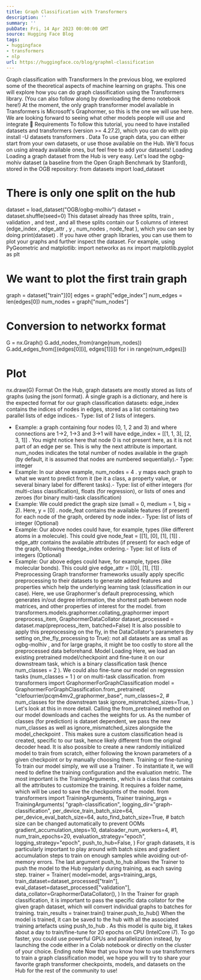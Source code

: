 ```yaml
---
title: Graph Classification with Transformers
description: ''
summary: ''
pubDate: Fri, 14 Apr 2023 00:00:00 GMT
source: Hugging Face Blog
tags:
- huggingface
- transformers
- nlp
url: https://huggingface.co/blog/graphml-classification
---
```


Graph classification with Transformers
In the previous blog, we explored some of the theoretical aspects of machine learning on graphs. This one will explore how you can do graph classification using the Transformers library. (You can also follow along by downloading the demo notebook here!)
At the moment, the only graph transformer model available in Transformers is Microsoft's Graphormer, so this is the one we will use here. We are looking forward to seeing what other models people will use and integrate 🤗
Requirements
To follow this tutorial, you need to have installed datasets
and transformers
(version >= 4.27.2), which you can do with pip install -U datasets transformers
.
Data
To use graph data, you can either start from your own datasets, or use those available on the Hub. We'll focus on using already available ones, but feel free to add your datasets!
Loading
Loading a graph dataset from the Hub is very easy. Let's load the ogbg-mohiv
dataset (a baseline from the Open Graph Benchmark by Stanford), stored in the OGB
repository:
from datasets import load_dataset
# There is only one split on the hub
dataset = load_dataset("OGB/ogbg-molhiv")
dataset = dataset.shuffle(seed=0)
This dataset already has three splits, train
, validation
, and test
, and all these splits contain our 5 columns of interest (edge_index
, edge_attr
, y
, num_nodes
, node_feat
), which you can see by doing print(dataset)
.
If you have other graph libraries, you can use them to plot your graphs and further inspect the dataset. For example, using PyGeometric and matplotlib:
import networkx as nx
import matplotlib.pyplot as plt
# We want to plot the first train graph
graph = dataset["train"][0]
edges = graph["edge_index"]
num_edges = len(edges[0])
num_nodes = graph["num_nodes"]
# Conversion to networkx format
G = nx.Graph()
G.add_nodes_from(range(num_nodes))
G.add_edges_from([(edges[0][i], edges[1][i]) for i in range(num_edges)])
# Plot
nx.draw(G)
Format
On the Hub, graph datasets are mostly stored as lists of graphs (using the jsonl
format).
A single graph is a dictionary, and here is the expected format for our graph classification datasets:
edge_index
contains the indices of nodes in edges, stored as a list containing two parallel lists of edge indices.- Type: list of 2 lists of integers.
- Example: a graph containing four nodes (0, 1, 2 and 3) and where connections are 1->2, 1->3 and 3->1 will have
edge_index = [[1, 1, 3], [2, 3, 1]]
. You might notice here that node 0 is not present here, as it is not part of an edge per se. This is why the next attribute is important.
num_nodes
indicates the total number of nodes available in the graph (by default, it is assumed that nodes are numbered sequentially).- Type: integer
- Example: In our above example,
num_nodes = 4
.
y
maps each graph to what we want to predict from it (be it a class, a property value, or several binary label for different tasks).- Type: list of either integers (for multi-class classification), floats (for regression), or lists of ones and zeroes (for binary multi-task classification)
- Example: We could predict the graph size (small = 0, medium = 1, big = 2). Here,
y = [0]
.
node_feat
contains the available features (if present) for each node of the graph, ordered by node index.- Type: list of lists of integer (Optional)
- Example: Our above nodes could have, for example, types (like different atoms in a molecule). This could give
node_feat = [[1], [0], [1], [1]]
.
edge_attr
contains the available attributes (if present) for each edge of the graph, following theedge_index
ordering.- Type: list of lists of integers (Optional)
- Example: Our above edges could have, for example, types (like molecular bonds). This could give
edge_attr = [[0], [1], [1]]
.
Preprocessing
Graph transformer frameworks usually apply specific preprocessing to their datasets to generate added features and properties which help the underlying learning task (classification in our case). Here, we use Graphormer's default preprocessing, which generates in/out degree information, the shortest path between node matrices, and other properties of interest for the model.
from transformers.models.graphormer.collating_graphormer import preprocess_item, GraphormerDataCollator
dataset_processed = dataset.map(preprocess_item, batched=False)
It is also possible to apply this preprocessing on the fly, in the DataCollator's parameters (by setting on_the_fly_processing
to True): not all datasets are as small as ogbg-molhiv
, and for large graphs, it might be too costly to store all the preprocessed data beforehand.
Model
Loading
Here, we load an existing pretrained model/checkpoint and fine-tune it on our downstream task, which is a binary classification task (hence num_classes = 2
). We could also fine-tune our model on regression tasks (num_classes = 1
) or on multi-task classification.
from transformers import GraphormerForGraphClassification
model = GraphormerForGraphClassification.from_pretrained(
"clefourrier/pcqm4mv2_graphormer_base",
num_classes=2, # num_classes for the downstream task
ignore_mismatched_sizes=True,
)
Let's look at this in more detail.
Calling the from_pretrained
method on our model downloads and caches the weights for us. As the number of classes (for prediction) is dataset dependent, we pass the new num_classes
as well as ignore_mismatched_sizes
alongside the model_checkpoint
. This makes sure a custom classification head is created, specific to our task, hence likely different from the original decoder head.
It is also possible to create a new randomly initialized model to train from scratch, either following the known parameters of a given checkpoint or by manually choosing them.
Training or fine-tuning
To train our model simply, we will use a Trainer
. To instantiate it, we will need to define the training configuration and the evaluation metric. The most important is the TrainingArguments
, which is a class that contains all the attributes to customize the training. It requires a folder name, which will be used to save the checkpoints of the model.
from transformers import TrainingArguments, Trainer
training_args = TrainingArguments(
"graph-classification",
logging_dir="graph-classification",
per_device_train_batch_size=64,
per_device_eval_batch_size=64,
auto_find_batch_size=True, # batch size can be changed automatically to prevent OOMs
gradient_accumulation_steps=10,
dataloader_num_workers=4, #1,
num_train_epochs=20,
evaluation_strategy="epoch",
logging_strategy="epoch",
push_to_hub=False,
)
For graph datasets, it is particularly important to play around with batch sizes and gradient accumulation steps to train on enough samples while avoiding out-of-memory errors.
The last argument push_to_hub
allows the Trainer to push the model to the Hub regularly during training, as each saving step.
trainer = Trainer(
model=model,
args=training_args,
train_dataset=dataset_processed["train"],
eval_dataset=dataset_processed["validation"],
data_collator=GraphormerDataCollator(),
)
In the Trainer
for graph classification, it is important to pass the specific data collator for the given graph dataset, which will convert individual graphs to batches for training.
train_results = trainer.train()
trainer.push_to_hub()
When the model is trained, it can be saved to the hub with all the associated training artefacts using push_to_hub
.
As this model is quite big, it takes about a day to train/fine-tune for 20 epochs on CPU (IntelCore i7). To go faster, you could use powerful GPUs and parallelization instead, by launching the code either in a Colab notebook or directly on the cluster of your choice.
Ending note
Now that you know how to use transformers
to train a graph classification model, we hope you will try to share your favorite graph transformer checkpoints, models, and datasets on the Hub for the rest of the community to use!